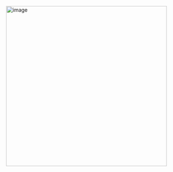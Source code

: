 <img width="438" alt="image" src="https://user-images.githubusercontent.com/102294177/199261491-c3619e90-338b-4d38-82bf-7773b041491a.png">
